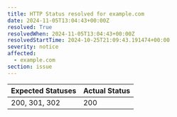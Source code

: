 ```yaml
---
title: HTTP Status resolved for example.com
date: 2024-11-05T13:04:43+00:00Z
resolved: True
resolvedWhen: 2024-11-05T13:04:43+00:00Z
resolvedStartTime: 2024-10-25T21:09:43.191474+00:00
severity: notice
affected:
  - example.com
section: issue
---
```


| Expected Statuses | Actual Status  |
|-------------------|----------------|
| 200, 301, 302 | 200 |
